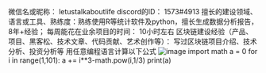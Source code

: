 微信名或昵称： letustalkaboutlife
discord的ID： 1573#4913
擅长的建设领域、语言或工具、熟练度：熟练使用R等统计软件及python，擅长生成数据分析报告，8年+经验；
每周能花在业余项目的时间： 10小时左右
区块链建设经验（产品、项目、黑客松、技术文章、代码贡献、艺术创作等）： 写过区块链项目介绍、技术分析、投资分析等
用任意编程语言计算以下公式 ![image](https://user-images.githubusercontent.com/92009469/146504309-e51a9048-db90-4ef3-b1a8-4c539774c467.png)
import math
a = 0
for i in range(1,101):
    a += i**3-math.pow(i,1/3)
print(a) 
